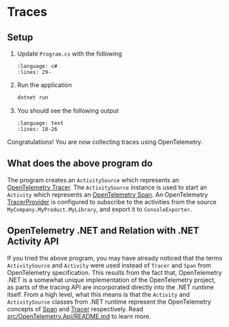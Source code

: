 # Traces

## Setup

1. Update `Program.cs` with the following

    ```{literalinclude} ../../trace/getting-started/Program.cs
    :language: c#
    :lines: 29-
    ```

1. Run the application

    ```sh
    dotnet run
    ```

1. You should see the following output

    ```{literalinclude} ../../trace/getting-started/Program.cs
    :language: text
    :lines: 18-26
    ```

Congratulations! You are now collecting traces using OpenTelemetry.

## What does the above program do

The program creates an `ActivitySource` which represents an
[OpenTelemetry Tracer](https://github.com/open-telemetry/opentelemetry-specification/blob/main/specification/trace/api.md#tracer).
The `ActivitySource` instance is used to start an `Activity` which represents an
[OpenTelemetry Span](https://github.com/open-telemetry/opentelemetry-specification/blob/main/specification/trace/api.md#span).
An OpenTelemetry
[TracerProvider](https://github.com/open-telemetry/opentelemetry-specification/blob/main/specification/trace/api.md#tracerprovider)
is configured to subscribe to the activities from the source
`MyCompany.MyProduct.MyLibrary`, and export it to `ConsoleExporter`.

## OpenTelemetry .NET and Relation with .NET Activity API

If you tried the above program, you may have already noticed that the terms
`ActivitySource` and `Activity` were used instead of `Tracer` and `Span` from
OpenTelemetry specification. This results from the fact that,  OpenTelemetry
.NET is a somewhat unique implementation of the OpenTelemetry project, as parts
of the tracing API are incorporated directly into the .NET runtime itself. From
a high level, what this means is that the `Activity` and `ActivitySource`
classes from .NET runtime represent the OpenTelemetry concepts of
[Span](https://github.com/open-telemetry/opentelemetry-specification/blob/main/specification/trace/api.md#span)
and
[Tracer](https://github.com/open-telemetry/opentelemetry-specification/blob/main/specification/trace/api.md#tracer)
respectively. Read
[src/OpenTelemetry.Api/README.md](https://github.com/open-telemetry/opentelemetry-dotnet/blob/main/src/OpenTelemetry.Api/README.md#introduction-to-opentelemetry-net-tracing-api)
to learn more.
